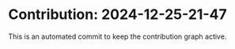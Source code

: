 # Contribution: 2024-12-25-21-47
This is an automated commit to keep the contribution graph active.

